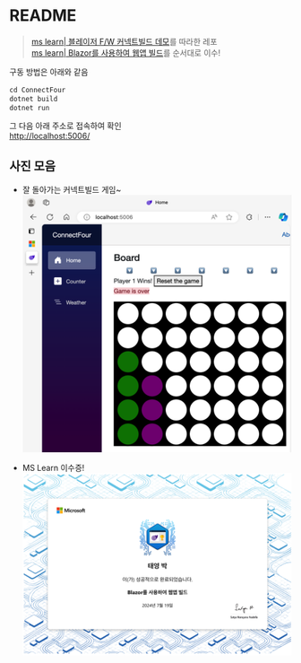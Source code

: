 # README

> [ms learn| 블레이저 F/W 커넥트빌드 데모](https://learn.microsoft.com/ko-kr/training/modules/dotnet-connect-four/)를 따라한 레포  
> [ms learn| Blazor를 사용하여 웹앱 빌드](https://learn.microsoft.com/ko-kr/training/paths/build-web-apps-with-blazor/)를 순서대로 이수!


구동 방법은 아래와 같음
```shell
cd ConnectFour
dotnet build
dotnet run
```
  
그 다음 아래 주소로 접속하여 확인  
[http://localhost:5006/](http://localhost:5006/)


## 사진 모음

- 잘 돌아가는 커넥트빌드 게임~
![](BoardImage.png)


- MS Learn 이수증!
![](MSLearnImage.png)
